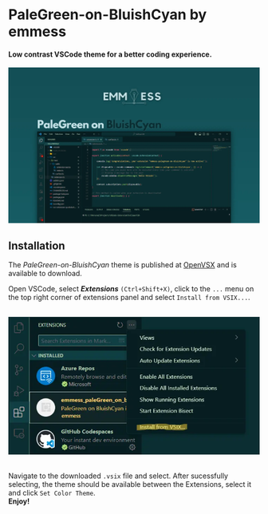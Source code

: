 # PaleGreen-on-BluishCyan by emmess

#### Low contrast VSCode theme for a better coding experience.

<p align="center">
  <a href="https://raw.githubusercontent.com/mihocsaszilard/emmess-palegreen-on-bluishcyan/master/assets/banner2.webp?token=GHSAT0AAAAAACO2IFFNW5UF2TCMMF5MJ27IZO7SYBA" target="_BLANK">
    <img alt="Screenshot" src="https://raw.githubusercontent.com/mihocsaszilard/emmess-palegreen-on-bluishcyan/master/assets/banner2.webp?token=GHSAT0AAAAAACO2IFFNW5UF2TCMMF5MJ27IZO7SYBA">
  </a>
</p>

## Installation 
The *PaleGreen-on-BluishCyan* theme is published at [OpenVSX](https://open-vsx.org/extension/emmess/emmess-palegreen-on-bluishcyan) and is available to download.

Open VSCode, select ***Extensions*** `(Ctrl+Shift+X)`, click to the `...` menu on the top right corner of extensions panel and select `Install from VSIX...`. <br><br>

<p align="center">
  <a href="https://raw.githubusercontent.com/mihocsaszilard/emmess-palegreen-on-bluishcyan/master/assets/install.webp?token=GHSAT0AAAAAACO2IFFMPBRGG2TFJW6JH53IZO7SYCQ" target="_BLANK">
    <img alt="Install" src="https://raw.githubusercontent.com/mihocsaszilard/emmess-palegreen-on-bluishcyan/master/assets/install.webp?token=GHSAT0AAAAAACO2IFFMPBRGG2TFJW6JH53IZO7SYCQ">
  </a>
</p>

<br>
Navigate to the downloaded <code>.vsix</code> file and select. After sucessfully selecting, the theme should be available between the Extensions, select it and click <code>Set Color Theme</code>.
<br>
<b>Enjoy!</b>
